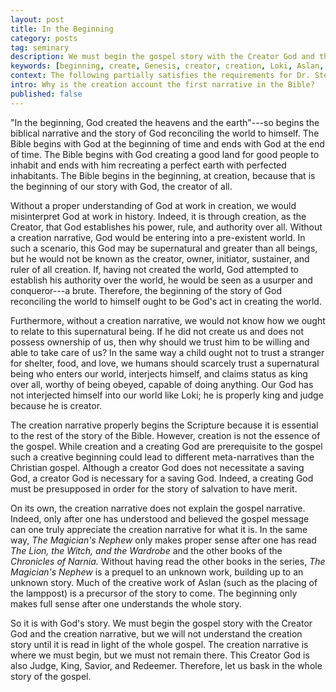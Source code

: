 ```yaml
---
layout: post
title: In the Beginning
category: posts
tag: seminary
description: We must begin the gospel story with the Creator God and the creation narrative, but we will not understand the creation story until it is read in light of the whole gospel. 
keywords: [beginning, create, Genesis, creator, creation, Loki, Aslan, Narnia]
context: The following partially satisfies the requirements for Dr. Steven McKinion's Christian Theology I class at Southeastern Baptist Theological Seminary.
intro: Why is the creation account the first narrative in the Bible?
published: false
---
```


"In the beginning, God created the heavens and the earth"---so begins the biblical narrative and the story of God reconciling the world to himself. The  Bible begins with God at the beginning of time and ends with God at the end of time. The Bible begins with God creating a good land for good people to inhabit and ends with him recreating a perfect earth with perfected inhabitants. The Bible begins in the beginning, at creation, because that is the beginning of our story with God, the creator of all.

Without a proper understanding of God at work in creation, we would misinterpret God at work in history. Indeed, it is through creation, as the Creator, that God establishes his power, rule, and authority over all. Without a creation narrative, God would be entering into a pre-existent world. In such a scenario, this God may be supernatural and greater than all beings, but he would not be known as the creator, owner, initiator, sustainer, and ruler of all creation. If, having not created the world, God  attempted to establish his authority over the world, he would be seen as a usurper and conqueror---a brute. Therefore, the beginning of the story of God reconciling the world to himself ought to be God's act in creating the world.

Furthermore, without a creation narrative, we would not know how we ought to relate to this supernatural being. If he did not create us and does not possess ownership of us, then why should we trust him to be willing and able to take care of us? In the same way a child ought not to trust a stranger for shelter, food, and love, we humans should scarcely trust a supernatural being who enters our world, interjects himself, and claims status as king over all, worthy of being obeyed, capable of doing anything. Our God has not interjected himself into our world like Loki; he is properly king and judge because he is creator.

The creation narrative properly begins the Scripture because it is essential to the rest of the story of the Bible. However, creation is not the essence of the gospel. While creation and a creating God are prerequisite to the gospel such a creative beginning could lead to different meta-narratives than the Christian gospel. Although a creator God does not necessitate a saving God, a creator God is necessary for a saving God. Indeed, a creating God must be presupposed in order for the story of salvation to have merit. 

On its own, the creation narrative does not explain the gospel narrative. Indeed, only after one has understood and believed the gospel message can one truly appreciate the creation narrative for what it is. In the same way, *The Magician's Nephew* only makes proper sense after one has read *The Lion, the Witch, and the Wardrobe* and the other books of the *Chronicles of Narnia.* Without having read the other books in the series, *The Magician's Nephew* is a prequel to an unknown work, building up to an unknown story. Much of the creative work of Aslan (such as the placing of the lamppost) is a precursor of the story to come. The beginning only makes full sense after one understands the whole story. 

So it is with God's story. We must begin the gospel story with the Creator God and the creation narrative, but we will not understand the creation story until it is read in light of the whole gospel. The creation narrative is where we must begin, but we must not remain there. This Creator God is also Judge, King, Savior, and Redeemer. Therefore, let us bask in the whole story of the gospel.
